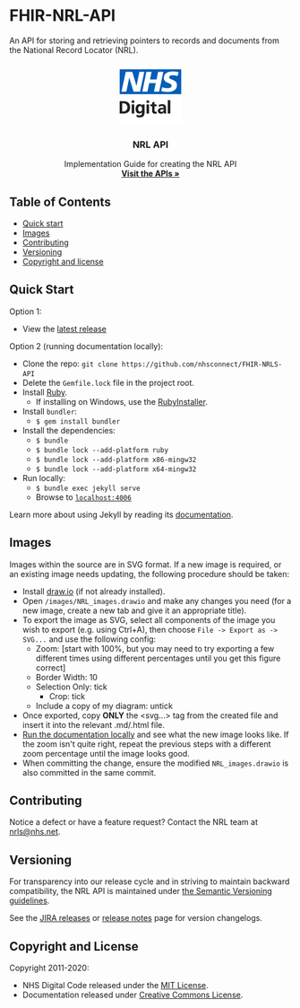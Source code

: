 # FHIR-NRL-API

An API for storing and retrieving pointers to records and documents from the National Record Locator (NRL).

<p align="center">
  <img src="images/logo.png" />
  <h3 align="center">NRL API</h3>
  <p align="center">
    Implementation Guide for creating the NRL API<br />
    <a href="https://developer.nhs.uk/apis/nrl/index.html"><strong>Visit the APIs &raquo;</strong></a>
  </p>
</p>

## Table of Contents

- [Quick start](#quick-start)
- [Images](#images)
- [Contributing](#contributing)
- [Versioning](#versioning)
- [Copyright and license](#copyright-and-license)

## Quick Start

Option 1:

- View the [latest release](https://developer.nhs.uk/apis/nrl/)

Option 2 (running documentation locally):

- Clone the repo: `git clone https://github.com/nhsconnect/FHIR-NRLS-API`
- Delete the `Gemfile.lock` file in the project root.
- Install [Ruby](https://www.ruby-lang.org/en/documentation/installation/).
    - If installing on Windows, use the [RubyInstaller](https://rubyinstaller.org/).
- Install `bundler`:
    - `$ gem install bundler`
- Install the dependencies:
    - `$ bundle`
    - `$ bundle lock --add-platform ruby`
    - `$ bundle lock --add-platform x86-mingw32`
    - `$ bundle lock --add-platform x64-mingw32`
- Run locally:
    - `$ bundle exec jekyll serve`
    - Browse to [`localhost:4006`](http://localhost:4006)

Learn more about using Jekyll by reading its [documentation](https://jekyllrb.com/docs/home/).

## Images

Images within the source are in SVG format. If a new image is required, or an existing image needs updating, the following procedure should be taken:

- Install [draw.io](http://get.diagrams.net/) (if not already installed).
- Open `/images/NRL_images.drawio` and make any changes you need (for a new image, create a new tab and give it an appropriate title).
- To export the image as SVG, select all components of the image you wish to export (e.g. using Ctrl+A), then choose `File -> Export as -> SVG...` and use the following config:
    - Zoom: \[start with 100%, but you may need to try exporting a few different times using different percentages until you get this figure correct\]
    - Border Width: 10
    - Selection Only: tick
        - Crop: tick
    - Include a copy of my diagram: untick
- Once exported, copy **ONLY** the <svg...> tag from the created file and insert it into the relevant .md/.html file.
- [Run the documentation locally](#quick-start) and see what the new image looks like. If the zoom isn't quite right, repeat the previous steps with a different zoom percentage until the image looks good.
- When committing the change, ensure the modified `NRL_images.drawio` is also committed in the same commit.

## Contributing

Notice a defect or have a feature request? Contact the NRL team at [nrls@nhs.net](mailto:nrls@nhs.net).

## Versioning

For transparency into our release cycle and in striving to maintain backward compatibility, the NRL API is maintained under [the Semantic Versioning guidelines](http://semver.org/).

See the [JIRA releases](https://github.com/nhsconnect/FHIR-NRLS-API/releases) or [release notes](https://developer.nhs.uk/apis/nrl/overview_release_notes.html) page for version changelogs.

## Copyright and License

Copyright 2011-2020:

- NHS Digital Code released under the [MIT License](https://opensource.org/licenses/MIT).
- Documentation released under [Creative Commons License](https://creativecommons.org/licenses/by-sa/4.0/).
